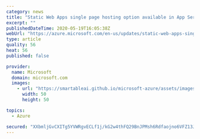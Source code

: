 ```yaml
---
category: news
title: "Static Web Apps single page hosting option available in App Service now in preview"
excerpt: ""
publishedDateTime: 2020-05-19T16:05:38Z
webUrl: "https://azure.microsoft.com/en-us/updates/static-web-apps-single-page-hosting-option-available-in-app-service-now-in-preview/"
type: article
quality: 56
heat: 56
published: false

provider:
  name: Microsoft
  domain: microsoft.com
  images:
    - url: "https://smartableai.github.io/microsoft-azure/assets/images/organizations/microsoft.com-50x50.jpg"
      width: 50
      height: 50

topics:
  - Azure

secured: "XXbmljGvCXITg5YVWRgvECLf1j/kG2w4thFQ29BnJPMsh6Rdfaojno6VFZ13JG9rR+lw2LiyrmqIomMMzI7Hag/as0vw4FqEy00a8NznuOAeNkSHZmEi3Ck2r55X+biW4XUd0yCYJhKLYGSMKN6t+QYDrIhXPktgRvZBKB7kwRCfSq8FBInj/L4WjZY9WigYOaCm2narOmE605z5BDkjqF+I2xigNQAjwy380u21usGfeZNvhX9Vsf99j1xesXSY6fEINxn4FKLw+L1vCe1vFMNVRSSIjLITr9XJAtQC1PkGoxJkyYb3wKvhNG5uFN1+ednJRqWRvM8phEKJzyL8Qg==;Qd2awB1lTcc7wwaDSFqLAQ=="
---
```


